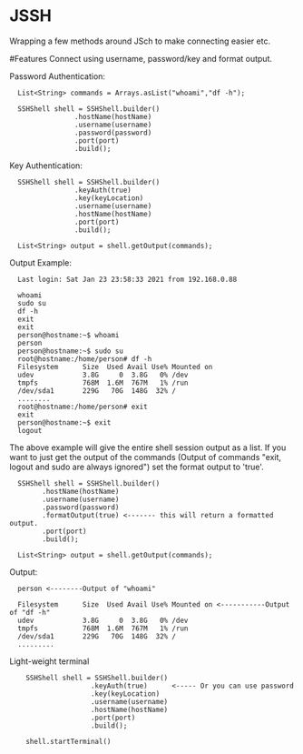 # JSSH
Wrapping a few methods around JSch to make connecting easier etc. 

#Features
Connect using username, password/key and format output.

Password Authentication:
`````````````
  List<String> commands = Arrays.asList("whoami","df -h");
`````````````
`````````````
  SSHShell shell = SSHShell.builder()
                .hostName(hostName)
                .username(username)
                .password(password)
                .port(port)
                .build();
`````````````
  Key Authentication: 
`````````````
  SSHShell shell = SSHShell.builder()
                .keyAuth(true)
                .key(keyLocation)
                .username(username)
                .hostName(hostName)
                .port(port)
                .build();   
`````````````
`````````````
  List<String> output = shell.getOutput(commands);
`````````````
Output Example: 
`````````````
  Last login: Sat Jan 23 23:58:33 2021 from 192.168.0.88

  whoami
  sudo su
  df -h
  exit
  exit
  person@hostname:~$ whoami
  person
  person@hostname:~$ sudo su
  root@hostname:/home/person# df -h
  Filesystem      Size  Used Avail Use% Mounted on
  udev            3.8G     0  3.8G   0% /dev
  tmpfs           768M  1.6M  767M   1% /run
  /dev/sda1       229G   70G  148G  32% /
  ........
  root@hostname:/home/person# exit
  exit
  person@hostname:~$ exit
  logout
`````````````
The above example will give the entire shell session output as a list. If you want to just get the output of the commands (Output of commands "exit, logout and sudo are always ignored") set the format output to 'true'.
`````````````
  SSHShell shell = SSHShell.builder()
        .hostName(hostName)
        .username(username)
        .password(password)
        .formatOutput(true) <------- this will return a formatted output.
        .port(port)
        .build();
`````````````
`````````````
  List<String> output = shell.getOutput(commands);
`````````````
Output:
`````````````
  person <--------Output of "whoami"

  Filesystem      Size  Used Avail Use% Mounted on <-----------Output of "df -h"
  udev            3.8G     0  3.8G   0% /dev
  tmpfs           768M  1.6M  767M   1% /run
  /dev/sda1       229G   70G  148G  32% /
  .........
`````````````
Light-weight terminal
`````````````
    SSHShell shell = SSHShell.builder()
                    .keyAuth(true)      <----- Or you can use password
                    .key(keyLocation)
                    .username(username)
                    .hostName(hostName)
                    .port(port)
                    .build();   
    
    shell.startTerminal()
`````````````


  
